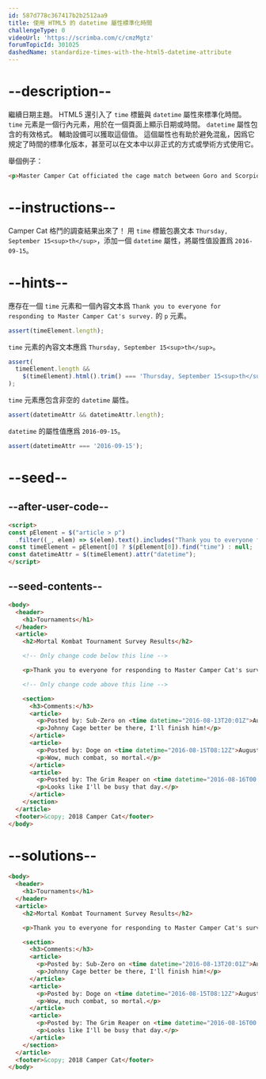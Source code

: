 ```yaml
---
id: 587d778c367417b2b2512aa9
title: 使用 HTML5 的 datetime 屬性標準化時間
challengeType: 0
videoUrl: 'https://scrimba.com/c/cmzMgtz'
forumTopicId: 301025
dashedName: standardize-times-with-the-html5-datetime-attribute
---
```


# --description--

繼續日期主題。 HTML5 還引入了 `time` 標籤與 `datetime` 屬性來標準化時間。 `time` 元素是一個行內元素，用於在一個頁面上顯示日期或時間。 `datetime` 屬性包含的有效格式。 輔助設備可以獲取這個值。 這個屬性也有助於避免混亂，因爲它規定了時間的標準化版本，甚至可以在文本中以非正式的方式或學術方式使用它。

舉個例子：

```html
<p>Master Camper Cat officiated the cage match between Goro and Scorpion <time datetime="2013-02-13">last Wednesday</time>, which ended in a draw.</p>
```

# --instructions--

Camper Cat 格鬥的調查結果出來了！ 用 `time` 標籤包裹文本 `Thursday, September 15<sup>th</sup>`，添加一個 `datetime` 屬性，將屬性值設置爲 `2016-09-15`。

# --hints--

應存在一個 `time` 元素和一個內容文本爲 `Thank you to everyone for responding to Master Camper Cat's survey.` 的 `p` 元素。

```js
assert(timeElement.length);
```

`time` 元素的內容文本應爲 `Thursday, September 15<sup>th</sup>`。

```js
assert(
  timeElement.length &&
    $(timeElement).html().trim() === 'Thursday, September 15<sup>th</sup>'
);
```

`time` 元素應包含非空的 `datetime` 屬性。

```js
assert(datetimeAttr && datetimeAttr.length);
```

`datetime` 的屬性值應爲 `2016-09-15`。

```js
assert(datetimeAttr === '2016-09-15');
```

# --seed--

## --after-user-code--

```html
<script>
const pElement = $("article > p")
  .filter((_, elem) => $(elem).text().includes("Thank you to everyone for responding to Master Camper Cat's survey."));
const timeElement = pElement[0] ? $(pElement[0]).find("time") : null;
const datetimeAttr = $(timeElement).attr("datetime");
</script>
```

## --seed-contents--

```html
<body>
  <header>
    <h1>Tournaments</h1>
  </header>
  <article>
    <h2>Mortal Kombat Tournament Survey Results</h2>

    <!-- Only change code below this line -->

    <p>Thank you to everyone for responding to Master Camper Cat's survey. The best day to host the vaunted Mortal Kombat tournament is Thursday, September 15<sup>th</sup>. May the best ninja win!</p>

    <!-- Only change code above this line -->

    <section>
      <h3>Comments:</h3>
      <article>
        <p>Posted by: Sub-Zero on <time datetime="2016-08-13T20:01Z">August 13<sup>th</sup></time></p>
        <p>Johnny Cage better be there, I'll finish him!</p>
      </article>
      <article>
        <p>Posted by: Doge on <time datetime="2016-08-15T08:12Z">August 15<sup>th</sup></time></p>
        <p>Wow, much combat, so mortal.</p>
      </article>
      <article>
        <p>Posted by: The Grim Reaper on <time datetime="2016-08-16T00:00Z">August 16<sup>th</sup></time></p>
        <p>Looks like I'll be busy that day.</p>
      </article>
    </section>
  </article>
  <footer>&copy; 2018 Camper Cat</footer>
</body>
```

# --solutions--

```html
<body>
  <header>
    <h1>Tournaments</h1>
  </header>
  <article>
    <h2>Mortal Kombat Tournament Survey Results</h2>

    <p>Thank you to everyone for responding to Master Camper Cat's survey. The best day to host the vaunted Mortal Kombat tournament is <time datetime="2016-09-15">Thursday, September 15<sup>th</sup></time>. May the best ninja win!</p>

    <section>
      <h3>Comments:</h3>
      <article>
        <p>Posted by: Sub-Zero on <time datetime="2016-08-13T20:01Z">August 13<sup>th</sup></time></p>
        <p>Johnny Cage better be there, I'll finish him!</p>
      </article>
      <article>
        <p>Posted by: Doge on <time datetime="2016-08-15T08:12Z">August 15<sup>th</sup></time></p>
        <p>Wow, much combat, so mortal.</p>
      </article>
      <article>
        <p>Posted by: The Grim Reaper on <time datetime="2016-08-16T00:00Z">August 16<sup>th</sup></time></p>
        <p>Looks like I'll be busy that day.</p>
      </article>
    </section>
  </article>
  <footer>&copy; 2018 Camper Cat</footer>
</body>
```
